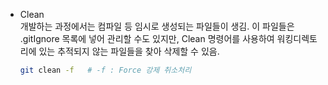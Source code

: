 - Clean <br>
  개발하는 과정에서는 컴파일 등 임시로 생성되는 파일들이 생김. 이 파일들은 .gitIgnore
  목록에 넣어 관리할 수도 있지만, Clean 명령어를 사용하여 워킹디렉토리에 있는 추적되지
  않는 파일들을 찾아 삭제할 수 있음. 

   ```bash
   git clean -f   # -f : Force 강제 취소처리 
   ```  